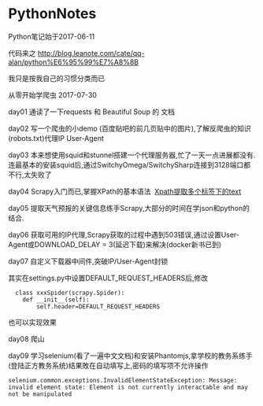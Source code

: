 # PythonNotes
Python笔记始于2017-06-11

代码来之 http://blog.leanote.com/cate/qq-alan/python%E6%95%99%E7%A8%8B

我只是按我自己的习惯分类而已

从零开始学爬虫 2017-07-30

day01 通读了一下requests 和 Beautiful Soup 的 文档 

day02 写一个爬虫的小demo (百度贴吧的前几页贴中的图片),了解反爬虫的知识(robots.txt)代理IP User-Agent

day03 本来想使用squid和stunnel搭建一个代理服务器,忙了一天一点进展都没有.连最基本的安装squid后,通过SwitchyOmega/SwitchySharp连接到3128端口都不行,太失败了

day04 Scrapy入门而已,掌握XPath的基本语法  [Xpath提取多个标签下的text](http://www.tuicool.com/articles/iqQFBn)

day05 提取天气预报的关键信息练手Scrapy,大部分的时间在学json和python的结合.

day06 获取可用的IP代理,Scrapy获取的过程中遇到503错误,通过设置User-Agent或DOWNLOAD_DELAY = 3(延迟下载)来解决(docker新书已到)

day07 自定义下载器中间件,突破IP/User-Agent封锁

其实在settings.py中设置DEFAULT_REQUEST_HEADERS后,修改
```
  class xxxSpider(scrapy.Spider):
    def __init__(self): 
        self.header=DEFAULT_REQUEST_HEADERS
```
也可以实现效果

day08 爬山

day09 学习selenium(看了一遍中文文档)和安装Phantomjs,拿学校的教务系练手(登陆正方教务系统)结果敗在自动填写上,密码的填写项不允许操作

```
selenium.common.exceptions.InvalidElementStateException: Message: invalid element state: Element is not currently interactable and may not be manipulated
```















